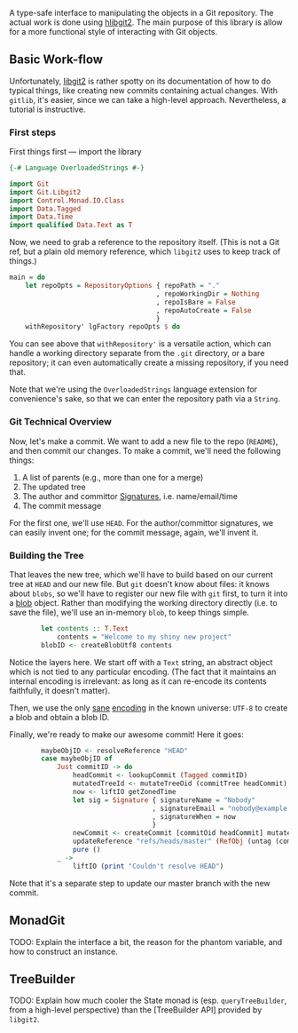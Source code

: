 A type-safe interface to manipulating the objects in a Git repository.  The
actual work is done using [hlibgit2].  The main purpose of this library is
allow for a more functional style of interacting with Git objects.

[hlibgit2]: https://github.com/jwiegley/gitlib/tree/master/hlibgit2

Basic Work-flow
--------------

Unfortunately, [libgit2] is rather spotty on its documentation of how
to do typical things, like creating new commits containing actual
changes.  With `gitlib`, it's easier, since we can take a high-level
approach. Nevertheless, a tutorial is instructive.

[libgit2]: https://libgit2.github.com

### First steps

First things first&nbsp;&mdash; import the library

```haskell
{-# Language OverloadedStrings #-}

import Git
import Git.Libgit2
import Control.Monad.IO.Class
import Data.Tagged
import Data.Time
import qualified Data.Text as T
```

Now, we need to grab a reference to the repository itself. (This is
not a Git ref, but a plain old memory reference, which `libgit2` uses to
keep track of things.)

```haskell
main = do
    let repoOpts = RepositoryOptions { repoPath = "."
                                     , repoWorkingDir = Nothing
                                     , repoIsBare = False
                                     , repoAutoCreate = False
                                     }
    withRepository' lgFactory repoOpts $ do
```

You can see above that `withRepository'` is a versatile action, which
can handle a working directory separate from the `.git` directory, or a
bare repository; it can even automatically create a missing repository,
if you need that.

Note that we're using the `OverloadedStrings` language extension for
convenience's sake, so that we can enter the repository path via a
`String`.

### Git Technical Overview

Now, let's make a commit.
We want to add a new file to the repo (`README`), and then commit our
changes.  To make a commit, we'll need the following things:

1. A list of parents (e.g., more than one for a merge)
2. The updated tree
3. The author and committor [Signatures], i.e. name/email/time
4. The commit message

For the first one, we'll use `HEAD`. For the author/committor
signatures, we can easily invent one; for the commit message, again,
we'll invent it.

### Building the Tree

That leaves the new tree, which we'll have to build based on our current
tree at `HEAD` and our new file. But `git` doesn't know about files: it
knows about `blobs`, so we'll have to register our new file with `git`
first, to turn it into a [blob] object. Rather than modifying the
working directory directly (i.e. to save the file), we'll use an
in-memory `blob`, to keep things simple.

[blob]: https://github.com/jwiegley/gitlib/tree/master/gitlib/Git/Types.hs#L168
[Signatures]: https://github.com/jwiegley/gitlib/tree/master/gitlib/Git/Types.hs#L241

```haskell
        let contents :: T.Text
            contents = "Welcome to my shiny new project"
        blobID <- createBlobUtf8 contents
```

Notice the layers here. We start off with a `Text` string,
an abstract object which is not tied to any particular encoding.
(The fact that it maintains an internal encoding is irrelevant: as
long as it can re-encode its contents faithfully, it doesn't matter).

Then, we use the only [sane] [encoding] in the
known universe: `UTF-8` to create a blob and obtain a blob ID.

[sane]: http://utf8everywhere.org
[encoding]: http://htmlpurifier.org/docs/enduser-utf8.html#whyutf8

Finally, we're ready to make our awesome commit! Here it goes:

```haskell
        maybeObjID <- resolveReference "HEAD"
        case maybeObjID of
            Just commitID -> do
                headCommit <- lookupCommit (Tagged commitID)
                mutatedTreeId <- mutateTreeOid (commitTree headCommit) (putBlob "newfile.txt" blobID)
                now <- liftIO getZonedTime
                let sig = Signature { signatureName = "Nobody"
                                    , signatureEmail = "nobody@example.com"
                                    , signatureWhen = now
                                    }
                newCommit <- createCommit [commitOid headCommit] mutatedTreeId sig sig "Commit message\n" Nothing
                updateReference "refs/heads/master" (RefObj (untag (commitOid newCommit)))
                pure ()
            _ ->
                liftIO (print "Couldn't resolve HEAD")
```

Note that it's a separate step to update our master branch with the
new commit.

MonadGit
--------
TODO: Explain the interface a bit, the reason for the phantom variable,
and how to construct an instance.

TreeBuilder
-----------
TODO: Explain how much cooler the State monad is (esp.
`queryTreeBuilder`, from a high-level perspective) than the
[TreeBuilder API] provided by `libgit2`.

[API]: http://libgit2.github.com/docs/guides/101-samples/#trees_treebuilder
